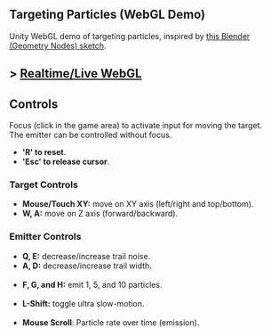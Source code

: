 ## Targeting Particles (WebGL Demo)

Unity WebGL demo of targeting particles, inspired by [this Blender (Geometry Nodes) sketch](https://twitter.com/TheMirzaBeig/status/1661454183394942977).

## \> [Realtime/Live WebGL](https://mirzabeig.github.io/Targeting-Particles-WebGL/)

## Controls

Focus (click in the game area) to activate input for moving the target.  
The emitter can be controlled without focus.

*   **'R' to reset**.
*   **'Esc' to release cursor**.

### Target Controls

*   **Mouse/Touch XY:** move on XY axis (left/right and top/bottom).
*   **W, A:** move on Z axis (forward/backward).

### Emitter Controls

*   **Q, E:** decrease/increase trail noise.
*   **A, D:** decrease/increase trail width.  
     
*   **F, G, and H:** emit 1, 5, and 10 particles.  
     
*   **L-Shift:** toggle ultra slow-motion.  
     
*   **Mouse Scroll**: Particle rate over time (emission).
